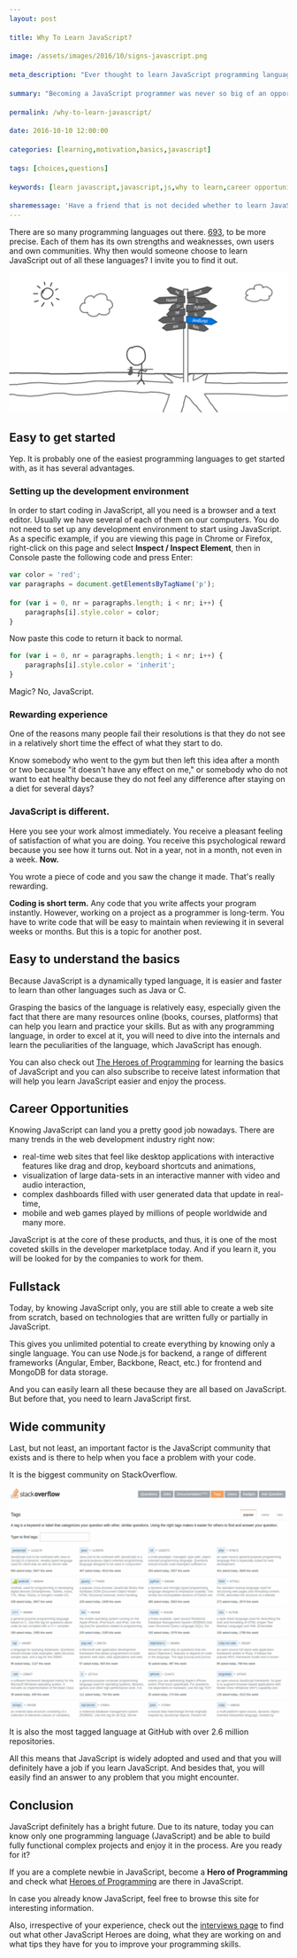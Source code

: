 ```yaml
---
layout: post

title: Why To Learn JavaScript?

image: /assets/images/2016/10/signs-javascript.png

meta_description: "Ever thought to learn JavaScript programming language but wasn't sure about it? Becoming a JavaScript programmer was never so big of an opportunity as it is now. It's easy, popular and ..."

summary: "Becoming a JavaScript programmer was never so big of an opportunity as it is now. It's easy, popular and ..."

permalink: /why-to-learn-javascript/

date: 2016-10-10 12:00:00

categories: [learning,motivation,basics,javascript]

tags: [choices,questions]

keywords: [learn javascript,javascript,js,why to learn,career opportunities]

sharemessage: 'Have a friend that is not decided whether to learn JavaScript or want to persuade someone to do this? Share this article with others to back up your point of view!'
---
```


There are so many programming languages out there. [693](https://en.wikipedia.org/wiki/List_of_programming_languages), to be more precise. Each of them has its own strengths and weaknesses, own users and own communities. Why then would someone choose to learn JavaScript out of all these languages? I invite you to find it out.

!["Learn JavaScript" sign](/assets/images/2016/10/signs-javascript.png)

## Easy to get started

Yep. It is probably one of the easiest programming languages to get started with, as it has several advantages.

### Setting up the development environment

In order to start coding in JavaScript, all you need is a browser and a text editor. Usually we have several of each of them on our computers. You do not need to set up any development environment to start using JavaScript. As a specific example, if you are viewing this page in Chrome or Firefox, right-click on this page and select **Inspect / Inspect Element**, then in Console paste the following code and press Enter:

```javascript
var color = 'red';
var paragraphs = document.getElementsByTagName('p');

for (var i = 0, nr = paragraphs.length; i < nr; i++) { 
    paragraphs[i].style.color = color;
}
```

Now paste this code to return it back to normal.

```javascript
for (var i = 0, nr = paragraphs.length; i < nr; i++) { 
    paragraphs[i].style.color = 'inherit';
}
```

Magic? No, JavaScript.

### Rewarding experience

One of the reasons many people fail their resolutions is that they do not see in a relatively short time the effect of what they start to do. 

Know somebody who went to the gym but then left this idea after a month or two because "it doesn't have any effect on me," or somebody who do not want to eat healthy because they do not feel any difference after staying on a diet for several days?

<div class="center">
<h3>JavaScript is different. </h3>
</div>

Here you see your work almost immediately. You receive a pleasant feeling of satisfaction of what you are doing. You receive this psychological reward because you see how it turns out. Not in a year, not in a month, not even in a week. **Now.**

You wrote a piece of code and you saw the change it made. That's really rewarding.

**Coding is short term.** Any code that you write affects your program instantly. However, working on a project as a programmer is long-term. You have to write code that will be easy to maintain when reviewing it in several weeks or months. But this is a topic for another post.

## Easy to understand the basics

Because JavaScript is a dynamically typed language, it is easier and faster to learn than other languages such as Java or C.

Grasping the basics of the language is relatively easy, especially given the fact that there are many resources online (books, courses, platforms) that can help you learn and practice your skills. But as with any programming language, in order to excel at it, you will need to dive into the internals and learn the peculiarities of the language, which JavaScript has enough.

You can also check out [The Heroes of Programming](/heroes-of-programming/) for learning the basics of JavaScript and you can also subscribe to receive latest information that will help you learn JavaScript easier and enjoy the process.

## Career Opportunities

Knowing JavaScript can land you a pretty good job nowadays. There are many trends in the web development industry right now: 

- real-time web sites that feel like desktop applications with interactive features like drag and drop, keyboard shortcuts and animations, 
- visualization of large data-sets in an interactive manner with video and audio interaction, 
- complex dashboards filled with user generated data that update in real-time, 
- mobile and web games played by millions of people worldwide and many more. 

JavaScript is at the core of these products, and thus, it is one of the most coveted skills in the developer marketplace today. And if you learn it, you will be looked for by the companies to work for them.

## Fullstack

Today, by knowing JavaScript only, you are still able to create a web site from scratch, based on technologies that are written fully or partially in JavaScript.

This gives you unlimited potential to create everything by knowing only a single language. You can use Node.js for backend, a range of different frameworks (Angular, Ember, Backbone, React, etc.) for frontend and MongoDB for data storage.

And you can easily learn all these because they are all based on JavaScript. But before that, you need to learn JavaScript first.

## Wide community

Last, but not least, an important factor is the JavaScript community that exists and is there to help when you face a problem with your code.

It is the biggest community on StackOverflow.

![JavaScript tag on StackOverflow](/assets/images/2016/09/javascript-stackoverflow.png)

It is also the most tagged language at GitHub with over 2.6 million repositories.

All this means that JavaScript is widely adopted and used and that you will definitely have a job if you learn JavaScript. And besides that, you will easily find an answer to any problem that you might encounter.

## Conclusion

JavaScript definitely has a bright future. Due to its nature, today you can know only one programming language (JavaScript) and be able to build fully functional complex projects and enjoy it in the process. Are you ready for it? 

If you are a complete newbie in JavaScript, become a **Hero of Programming** and check what [Heroes of Programming](/heroes-of-programming/) are there in JavaScript.

In case you already know JavaScript, feel free to browse this site for interesting information.

Also, irrespective of your experience, check out the [interviews page](/interviews/) to find out what other JavaScript Heroes are doing, what they are working on and what tips they have for you to improve your programming skills.